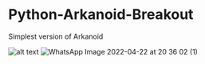 # Python-Arkanoid-Breakout
Simplest version of Arkanoid

![alt text](screenshots/screen.jpg "Arkanoid")
![WhatsApp Image 2022-04-22 at 20 36 02 (1)](https://user-images.githubusercontent.com/104207353/164777437-79d7ec20-7d1e-4b1c-bbc4-31cf21a3e8ae.jpeg)
